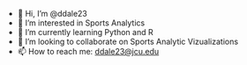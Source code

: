 - 👋 Hi, I’m @ddale23
- 👀 I’m interested in Sports Analytics
- 🌱 I’m currently learning Python and R
- 💞️ I’m looking to collaborate on Sports Analytic Vizualizations
- 📫 How to reach me: ddale23@jcu.edu

<!---
ddale23/ddale23 is a ✨ special ✨ repository because its `README.md` (this file) appears on your GitHub profile.
You can click the Preview link to take a look at your changes.
--->
